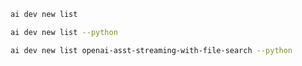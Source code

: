 ```bash title="List all samples"
ai dev new list
```

```bash title="Filter the list by name"
ai dev new list --python
```

```bash title="Filter the list by name"
ai dev new list openai-asst-streaming-with-file-search --python
```
